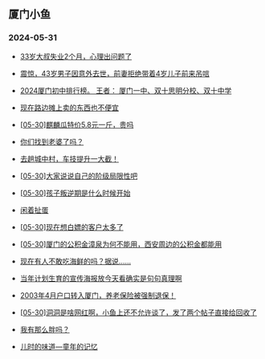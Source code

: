 ## 厦门小鱼 
### 2024-05-31

+ [33岁大叔失业2个月，心理出问题了](http://bbs.xmfish.com/read-htm-tid-18197806.html)

+ [震惊，43岁男子因意外去世，前妻拒绝带着4岁儿子前来吊唁](http://bbs.xmfish.com/read-htm-tid-18197781.html)

+ [2024厦门初中排行榜。 
王者： 
厦门一中、双十思明分校、双十中学](http://bbs.xmfish.com/read-htm-tid-18197819.html)

+ [现在路边摊上卖的东西也不便宜](http://bbs.xmfish.com/read-htm-tid-18197706.html)

+ [[05-30]麒麟瓜特价5.8元一斤，贵吗](http://bbs.xmfish.com/read-htm-tid-18197754.html)

+ [你们找到老婆了吗？](http://bbs.xmfish.com/read-htm-tid-18197692.html)

+ [去趟城中村，车技提升一大截！](http://bbs.xmfish.com/read-htm-tid-18197939.html)

+ [[05-30]大家说说自己的阶级局限性吧](http://bbs.xmfish.com/read-htm-tid-18197740.html)

+ [[05-30]孩子叛逆期是什么时候开始](http://bbs.xmfish.com/read-htm-tid-18197766.html)

+ [闲着扯蛋](http://bbs.xmfish.com/read-htm-tid-18197800.html)

+ [[05-30]现在想白嫖的客户太多了](http://bbs.xmfish.com/read-htm-tid-18198030.html)

+ [[05-30]厦门的公积金漳泉为何不能用，西安周边的公积金都能用](http://bbs.xmfish.com/read-htm-tid-18197855.html)

+ [现在有人不敢吃海鲜的吗？据说……](http://bbs.xmfish.com/read-htm-tid-18198010.html)

+ [当年计划生育的宣传海报放今天看确实是句句真理啊](http://bbs.xmfish.com/read-htm-tid-18198077.html)

+ [2003年4月户口转入厦门，养老保险被强制退保！](http://bbs.xmfish.com/read-htm-tid-18197787.html)

+ [[05-30]洞洞是啥网红啊，小鱼上还不允许谈了，发了两个帖子直接给回收了](http://bbs.xmfish.com/read-htm-tid-18197966.html)

+ [我有那么胖吗？](http://bbs.xmfish.com/read-htm-tid-18198112.html)

+ [儿时的味道—童年的记忆](http://bbs.xmfish.com/read-htm-tid-18197989.html)

